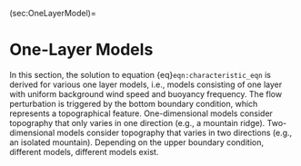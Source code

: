 (sec:OneLayerModel)=
# One-Layer Models

In this section, the solution to equation {eq}`eqn:characteristic_eqn` is derived for various one layer models, i.e., models consisting of one layer with uniform background wind speed and buoyancy frequency. The flow perturbation is triggered by the bottom boundary condition, which represents a topographical feature. One-dimensional models consider topography that only varies in one direction (e.g., a mountain ridge). Two-dimensional models consider topography that varies in two directions (e.g., an isolated mountain). Depending on the upper boundary condition, different models, different models exist.

```{tableofcontents}
```